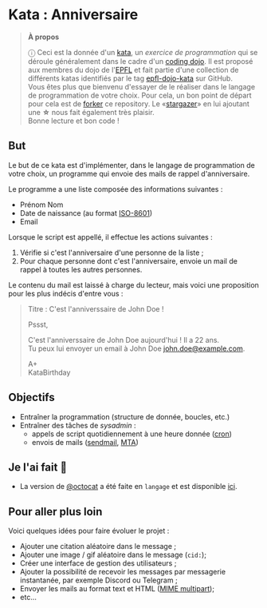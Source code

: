 # Kata : Anniversaire

> **À propos**
>
> ⓘ Ceci est la donnée d'un [kata], un _exercice de programmation_ qui se
> déroule généralement dans le cadre d'un [coding dojo]. Il est proposé aux
> membres du dojo de l'[EPFL] et fait partie d'une collection de différents
> katas identifiés par le tag [epfl-dojo-kata] sur GitHub.  
> Vous êtes plus que bienvenu d'essayer de le réaliser dans le langage de
> programmation de votre choix. Pour cela, un bon point de départ pour cela est
> de [forker] ce repository. Le «[stargazer]» en lui ajoutant une **☆** nous
> fait également très plaisir.  
> Bonne lecture et bon code !

[kata]: https://fr.wikipedia.org/wiki/Coding_dojo#Kata
[coding dojo]: https://fr.wikipedia.org/wiki/Coding_dojo
[EPFL]: https://www.epfl.ch
[epfl-dojo-kata]: https://github.com/topics/epfl-dojo-kata
[forker]: https://docs.github.com/en/get-started/quickstart/fork-a-repo#forking-a-repository
[stargazer]: https://docs.github.com/en/get-started/exploring-projects-on-github/saving-repositories-with-stars


## But

Le but de ce kata est d'implémenter, dans le langage de programmation de votre
choix, un programme qui envoie des mails de rappel d'anniversaire.

Le programme a une liste composée des informations suivantes :
  - Prénom Nom
  - Date de naissance (au format [ISO-8601])
  - Email

Lorsque le script est appellé, il effectue les actions suivantes :
  1. Vérifie si c'est l'anniversaire d'une personne de la liste ;
  2. Pour chaque personne dont c'est l'anniversaire, envoie un mail de rappel
     à toutes les autres personnes.

Le contenu du mail est laissé à charge du lecteur, mais voici une proposition
pour les plus indécis d'entre vous :

> Titre : C'est l'anniverssaire de John Doe !  
>
> Pssst,  
>
> C'est l'anniverssaire de John Doe aujourd'hui ! Il a 22 ans.  
> Tu peux lui envoyer un email à John Doe <john.doe@example.com>.
>
> A+  
> KataBirthday


## Objectifs

* Entraîner la programmation (structure de donnée, boucles, etc.)
* Entraîner des tâches de _sysadmin_ :
  * appels de script quotidiennement à une heure donnée ([cron])
  * envois de mails ([sendmail], [MTA])


## Je l'ai fait 💪

* La version de [@octocat](https://github.com/octocat) a été faite en `langage`
  et est disponible [ici](https://#).


## Pour aller plus loin

Voici quelques idées pour faire évoluer le projet :
* Ajouter une citation aléatoire dans le message ;
* Ajouter une image / gif aléatoire dans le message (`cid:`);
* Créer une interface de gestion des utilisateurs ;
* Ajouter la possibilité de recevoir les messages par messagerie instantanée,
  par exemple Discord ou Telegram ;
* Envoyer les mails au format text et HTML ([MIME multipart](https://en.wikipedia.org/wiki/MIME#Multipart_messages));
* etc...

[ISO-8601]: https://fr.wikipedia.org/wiki/ISO_8601
[cron]: https://fr.wikipedia.org/wiki/cron
[sendmail]: https://fr.wikipedia.org/wiki/sendmail
[MTA]: https://fr.wikipedia.org/wiki/Mail_Transfer_Agent
